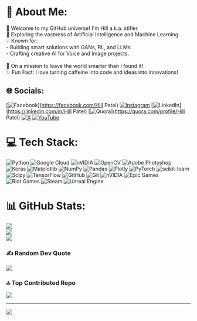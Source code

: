# 💫 About Me:
🚀 Welcome to my GitHub universe! I'm Hill a.k.a. stifler.  <br>🌌 Exploring the vastness of Artificial Intelligence and Machine Learning.  <br>💡 Known for:  <br>- Building smart solutions with GANs, RL, and LLMs.  <br>- Crafting creative AI for Voice and Image projects.  <br><br>🎯 On a mission to leave the world smarter than I found it!  <br>✨ Fun Fact: I love turning caffeine into code and ideas into innovations!  <br>


## 🌐 Socials:
[![Facebook](https://img.shields.io/badge/Facebook-%231877F2.svg?logo=Facebook&logoColor=white)](https://facebook.com/Hill Patel) [![Instagram](https://img.shields.io/badge/Instagram-%23E4405F.svg?logo=Instagram&logoColor=white)](https://instagram.com/stifler.xd) [![LinkedIn](https://img.shields.io/badge/LinkedIn-%230077B5.svg?logo=linkedin&logoColor=white)](https://linkedin.com/in/Hill Patel) [![Quora](https://img.shields.io/badge/Quora-%23B92B27.svg?logo=Quora&logoColor=white)](https://quora.com/profile/Hill Patel) [![X](https://img.shields.io/badge/X-black.svg?logo=X&logoColor=white)](https://x.com/believeinpeace07) [![YouTube](https://img.shields.io/badge/YouTube-%23FF0000.svg?logo=YouTube&logoColor=white)](https://youtube.com/@believeinpeace7) 

# 💻 Tech Stack:
![Python](https://img.shields.io/badge/python-3670A0?style=for-the-badge&logo=python&logoColor=ffdd54) ![Google Cloud](https://img.shields.io/badge/GoogleCloud-%234285F4.svg?style=for-the-badge&logo=google-cloud&logoColor=white) ![nVIDIA](https://img.shields.io/badge/cuda-000000.svg?style=for-the-badge&logo=nVIDIA&logoColor=green) ![OpenCV](https://img.shields.io/badge/opencv-%23white.svg?style=for-the-badge&logo=opencv&logoColor=white) ![Adobe Photoshop](https://img.shields.io/badge/adobe%20photoshop-%2331A8FF.svg?style=for-the-badge&logo=adobe%20photoshop&logoColor=white) ![Keras](https://img.shields.io/badge/Keras-%23D00000.svg?style=for-the-badge&logo=Keras&logoColor=white) ![Matplotlib](https://img.shields.io/badge/Matplotlib-%23ffffff.svg?style=for-the-badge&logo=Matplotlib&logoColor=black) ![NumPy](https://img.shields.io/badge/numpy-%23013243.svg?style=for-the-badge&logo=numpy&logoColor=white) ![Pandas](https://img.shields.io/badge/pandas-%23150458.svg?style=for-the-badge&logo=pandas&logoColor=white) ![Plotly](https://img.shields.io/badge/Plotly-%233F4F75.svg?style=for-the-badge&logo=plotly&logoColor=white) ![PyTorch](https://img.shields.io/badge/PyTorch-%23EE4C2C.svg?style=for-the-badge&logo=PyTorch&logoColor=white) ![scikit-learn](https://img.shields.io/badge/scikit--learn-%23F7931E.svg?style=for-the-badge&logo=scikit-learn&logoColor=white) ![Scipy](https://img.shields.io/badge/SciPy-%230C55A5.svg?style=for-the-badge&logo=scipy&logoColor=%white) ![TensorFlow](https://img.shields.io/badge/TensorFlow-%23FF6F00.svg?style=for-the-badge&logo=TensorFlow&logoColor=white) ![GitHub](https://img.shields.io/badge/github-%23121011.svg?style=for-the-badge&logo=github&logoColor=white) ![Git](https://img.shields.io/badge/git-%23F05033.svg?style=for-the-badge&logo=git&logoColor=white) ![nVIDIA](https://img.shields.io/badge/nVIDIA-%2376B900.svg?style=for-the-badge&logo=nVIDIA&logoColor=white) ![Epic Games](https://img.shields.io/badge/epicgames-%23313131.svg?style=for-the-badge&logo=epicgames&logoColor=white) ![Riot Games](https://img.shields.io/badge/riotgames-D32936.svg?style=for-the-badge&logo=riotgames&logoColor=white) ![Steam](https://img.shields.io/badge/steam-%23000000.svg?style=for-the-badge&logo=steam&logoColor=white) ![Unreal Engine](https://img.shields.io/badge/unrealengine-%23313131.svg?style=for-the-badge&logo=unrealengine&logoColor=white)
# 📊 GitHub Stats:
![](https://github-readme-stats.vercel.app/api?username=STiFLeR7&theme=aura&hide_border=true&include_all_commits=true&count_private=true)<br/>
![](https://github-readme-streak-stats.herokuapp.com/?user=STiFLeR7&theme=aura&hide_border=true)<br/>
![](https://github-readme-stats.vercel.app/api/top-langs/?username=STiFLeR7&theme=aura&hide_border=true&include_all_commits=true&count_private=true&layout=compact)

### ✍️ Random Dev Quote
![](https://quotes-github-readme.vercel.app/api?type=horizontal&theme=dark)

### 🔝 Top Contributed Repo
![](https://github-contributor-stats.vercel.app/api?username=STiFLeR7&limit=5&theme=blue_navy&combine_all_yearly_contributions=true)

---
[![](https://visitcount.itsvg.in/api?id=STiFLeR7&icon=0&color=0)](https://visitcount.itsvg.in)

<!-- Proudly created with GPRM ( https://gprm.itsvg.in ) -->